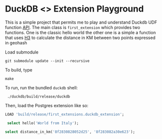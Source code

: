# DuckDB <> Extension Playground

This is a simple project that permits me to play and understand Duckdb UDF function [API](https://duckdb.org/docs/api/cpp).
The main class is `first_extension` which provides two functions. One is the classic hello world the other one is a simple 
a function that uses [H3](https://github.com/uber/h3) to calculate the distance in KM between two points expressed in geohash


Load submodule
```
git submodule update --init --recursive 
```


To build, type 
```
make
```

To run, run the bundled `duckdb` shell:
```
 ./duckdb/build/release/duckdb 
```

Then, load the Postgres extension like so:
```SQL
LOAD 'build/release/first_extensions.duckdb_extension';
```

```SQL
 select hello('World from Italy');
```


```SQL
select distance_in_km('8f2830828052d25', '8f283082a30e623');
```